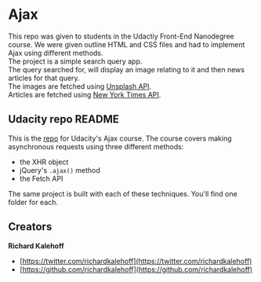 # Ajax
This repo was given to students in the Udactiy Front-End Nanodegree course. We were given outline HTML and CSS files and had to implement Ajax using different methods.\
The project is a simple search query app.\
The query searched for, will display an image relating to it and then news articles for that query.\
The images are fetched using [Unsplash API](https://unsplash.com/developers).\
Articles are fetched using [New York Times API](https://developer.nytimes.com/).

## Udacity repo README
This is the [repo](https://github.com/udacity/course-ajax) for Udacity's Ajax course. The course covers making asynchronous requests using three different methods:

* the XHR object
* jQuery's `.ajax()` method
* the Fetch API

The same project is built with each of these techniques. You'll find one folder for each.

## Creators

**Richard Kalehoff**

* [https://twitter.com/richardkalehoff](https://twitter.com/richardkalehoff)
* [https://github.com/richardkalehoff](https://github.com/richardkalehoff)